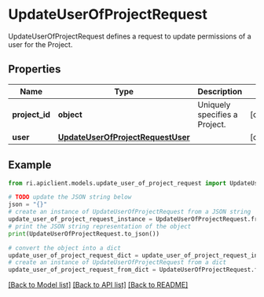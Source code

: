 # UpdateUserOfProjectRequest

UpdateUserOfProjectRequest defines a request to update permissions of a user for the Project.

## Properties

Name | Type | Description | Notes
------------ | ------------- | ------------- | -------------
**project_id** | **object** | Uniquely specifies a Project. | [optional] 
**user** | [**UpdateUserOfProjectRequestUser**](UpdateUserOfProjectRequestUser.md) |  | [optional] 

## Example

```python
from ri.apiclient.models.update_user_of_project_request import UpdateUserOfProjectRequest

# TODO update the JSON string below
json = "{}"
# create an instance of UpdateUserOfProjectRequest from a JSON string
update_user_of_project_request_instance = UpdateUserOfProjectRequest.from_json(json)
# print the JSON string representation of the object
print(UpdateUserOfProjectRequest.to_json())

# convert the object into a dict
update_user_of_project_request_dict = update_user_of_project_request_instance.to_dict()
# create an instance of UpdateUserOfProjectRequest from a dict
update_user_of_project_request_from_dict = UpdateUserOfProjectRequest.from_dict(update_user_of_project_request_dict)
```
[[Back to Model list]](../README.md#documentation-for-models) [[Back to API list]](../README.md#documentation-for-api-endpoints) [[Back to README]](../README.md)

